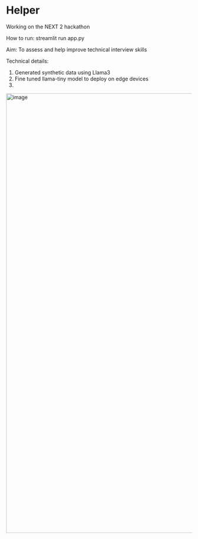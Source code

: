 # Helper
Working on the NEXT 2 hackathon 

How to run:
streamlit run app.py

Aim:
To assess and help improve technical interview skills

Technical details:
1. Generated synthetic data using Llama3
2. Fine tuned llama-tiny model to deploy on edge devices
3. 

<img width="1190" alt="image" src="https://github.com/user-attachments/assets/b2dbf60a-2d7a-4d9b-ae3d-38602cd49109">
